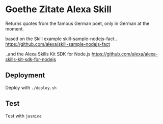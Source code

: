 
# Goethe Zitate Alexa Skill

Returns quotes from the famous German poet,
only in German at the moment.

based on the Skill example skill-sample-nodejs-fact..
https://github.com/alexa/skill-sample-nodejs-fact

..and the Alexa Skills Kit SDK for Node.js
https://github.com/alexa/alexa-skills-kit-sdk-for-nodejs

## Deployment

Deploy with `./deploy.sh`

## Test

Test with `jasmine`